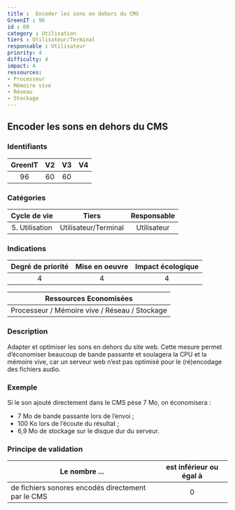 ```yaml
---
title :  Encoder les sons en dehors du CMS
GreenIT : 96
id : 60
category : Utilisation
tiers : Utilisateur/Terminal
responsable : Utilisateur
priority: 4
difficulty: 4
impact: 4
ressources:
- Processeur
- Mémoire vive
- Réseau
- Stockage
---
```


## Encoder les sons en dehors du CMS

### Identifiants

| GreenIT |  V2  |  V3  |  V4  |
|:-------:|:----:|:----:|:----:|
|  96    | 60  | 60  |      |

### Catégories

| Cycle de vie |  Tiers  |  Responsable  |
|:---------:|:----:|:----:|
| 5. Utilisation | Utilisateur/Terminal | Utilisateur |

### Indications

| Degré de priorité |      Mise en oeuvre       |  Impact écologique    |
|:-------------------:|:-------------------------:|:---------------------:|
| 4 | 4 | 4 |

|Ressources Economisées                                      |
|:----------------------------------------------------------:|
| Processeur / Mémoire vive / Réseau / Stockage |

### Description

Adapter et optimiser les sons en dehors du site web. Cette mesure permet d’économiser beaucoup de bande passante et soulagera la CPU et la mémoire vive, car un serveur web n’est pas optimisé pour le (ré)encodage des fichiers audio.

### Exemple

Si le son ajouté directement dans le CMS pèse 7 Mo, on économisera :
 - 7 Mo de bande passante lors de l’envoi ;
 - 100 Ko lors de l’écoute du résultat ;
 - 6,9 Mo de stockage sur le disque dur du serveur.

### Principe de validation

| Le nombre ...     | est inférieur ou égal à   |  
|-------------------|:-------------------------:|
| de fichiers sonores encodés directement par le CMS  | 0  |
